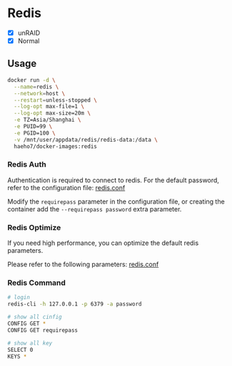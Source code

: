 # Redis

- [x] unRAID
- [x] Normal

## Usage

```sh
docker run -d \
  --name=redis \
  --network=host \
  --restart=unless-stopped \
  --log-opt max-file=1 \
  --log-opt max-size=20m \
  -e TZ=Asia/Shanghai \
  -e PUID=99 \
  -e PGID=100 \
  -v /mnt/user/appdata/redis/redis-data:/data \
  haeho7/docker-images:redis
```

### Redis Auth

Authentication is required to connect to redis. For the default password, refer to the configuration file: [redis.conf](./redis-data/redis.conf)

Modify the `requirepass` parameter in the configuration file, or creating the container add the `--requirepass password` extra parameter.

### Redis Optimize

If you need high performance, you can optimize the default redis parameters.

Please refer to the following parameters: [redis.conf](./redis-data/redis.conf)

### Redis Command

``` sh
# login
redis-cli -h 127.0.0.1 -p 6379 -a password

# show all cinfig
CONFIG GET *
CONFIG GET requirepass

# show all key
SELECT 0
KEYS *
```
